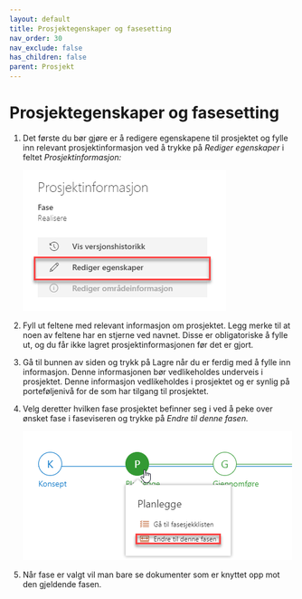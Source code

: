 ```yaml
---
layout: default
title: Prosjektegenskaper og fasesetting
nav_order: 30
nav_exclude: false
has_children: false
parent: Prosjekt
---
```


# Prosjektegenskaper og fasesetting

1)  Det første du bør gjøre er å redigere egenskapene til prosjektet og
    fylle inn relevant prosjektinformasjon ved å trykke på *Rediger
    egenskaper* i feltet *Prosjektinformasjon:*
    
    ![](./media/image46.png)

2)  Fyll ut feltene med relevant informasjon om prosjektet. Legg merke
    til at noen av feltene har en stjerne ved navnet. Disse er
    obligatoriske å fylle ut, og du får ikke lagret
    prosjektinformasjonen før det er gjort.

3)  Gå til bunnen av siden og trykk på Lagre når du er ferdig med å
    fylle inn informasjon. Denne informasjonen bør vedlikeholdes
    underveis i prosjektet. Denne informasjon vedlikeholdes i prosjektet
    og er synlig på porteføljenivå for de som har tilgang til
    prosjektet.

4)  Velg deretter hvilken fase prosjektet befinner seg i ved å peke over
    ønsket fase i faseviseren og trykke på *Endre til denne fasen.*
    
    ![](./media/image47.png)

5)  Når fase er valgt vil man bare se dokumenter som er knyttet opp mot
    den gjeldende fasen.